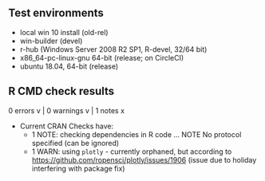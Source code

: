 ## Test environments
* local win 10 install (old-rel)
* win-builder (devel)
* r-hub (Windows Server 2008 R2 SP1, R-devel, 32/64 bit)
* x86_64-pc-linux-gnu 64-bit (release; on CircleCI)
* ubuntu 18.04, 64-bit (release)

## R CMD check results
0 errors v | 0 warnings v | 1 notes x

* Current CRAN Checks have:
  - 1 NOTE: checking dependencies in R code ... NOTE
    No protocol specified
    (can be ignored)
  - 1 WARN: using `plotly` - currently orphaned, but according to https://github.com/ropensci/plotly/issues/1906 (issue due to holiday interfering with package fix)
  
  
